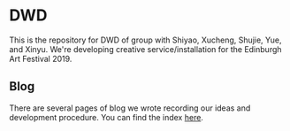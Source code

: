 # DWD

This is the repository for DWD of group with Shiyao, Xucheng, Shujie, Yue, and Xinyu.  We're developing creative service/installation for the Edinburgh Art Festival 2019.

## Blog

There are several pages of blog we wrote recording our ideas and development procedure. You can find the index [here](https://billshiyaozhang.github.io/DWD/).